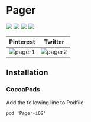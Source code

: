 # Pager
<img src="https://img.shields.io/badge/platforms-iOS-lightgrey.svg">
<img src="https://img.shields.io/badge/language-Swift%205.0-orange.svg">
<img src="https://img.shields.io/badge/pod-v0.1.0-blue.svg">
<img src="https://img.shields.io/badge/license-MIT-blue.svg">


|   Pinterest    |      Twitter     |
|:--------------:|:----------------:|
| ![pager1](https://i.imgur.com/x78NpHH.gif "pager1")  | ![pager2](https://imgur.com/cGFbWCA.gif "pager2")   |

## Installation
### CocoaPods
Add the following line to Podfile:
```
pod 'Pager-iOS'
```
